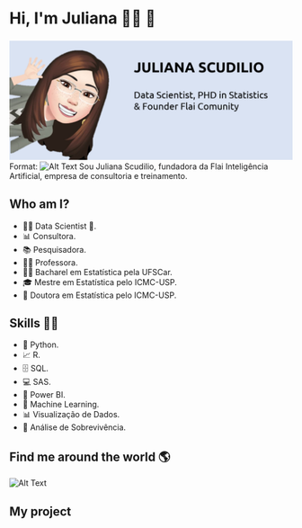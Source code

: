  # **Hi, I'm Juliana** 👩‍💻 👋
###  
![GitHub Logo](ju1_git.png)
Format: ![Alt Text](https://github.com/scudilio/scudilio/blob/master/)
Sou Juliana Scudilio, fundadora da Flai Inteligência Artificial, empresa de consultoria e treinamento.

## Who am I?

* 👩‍💻 Data Scientist 🥰.
* 📊 Consultora.
* 📚 Pesquisadora.
* 👩‍🏫 Professora.
* 👩‍🎓 Bacharel em Estatística pela UFSCar.
* 🎓 Mestre em Estatística pelo ICMC-USP.
* 🍾 Doutora em Estatística pelo ICMC-USP.

## Skills 👩‍💻

* 🐍 Python.
* 📈 R.
* 🗄 SQL.
* 💻 SAS.
* 🧮 Power BI.
* 🔮 Machine Learning. 
* 📊 Visualização de Dados.
* 🧪 Análise de Sobrevivência.

## Find me around the world :earth_americas:

![Alt Text](https://www.joypixels.com/profiles/animated/woman-dancing)

## **My project**






